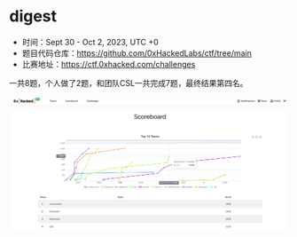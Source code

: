 # digest

- 时间：Sept 30 - Oct 2, 2023, UTC +0
- 题目代码仓库：https://github.com/0xHackedLabs/ctf/tree/main
- 比赛地址：https://ctf.0xhacked.com/challenges

一共8题，个人做了2题，和团队CSL一共完成7题，最终结果第四名。

![image-20231006151826499](00.digest/image-20231006151826499.png)
